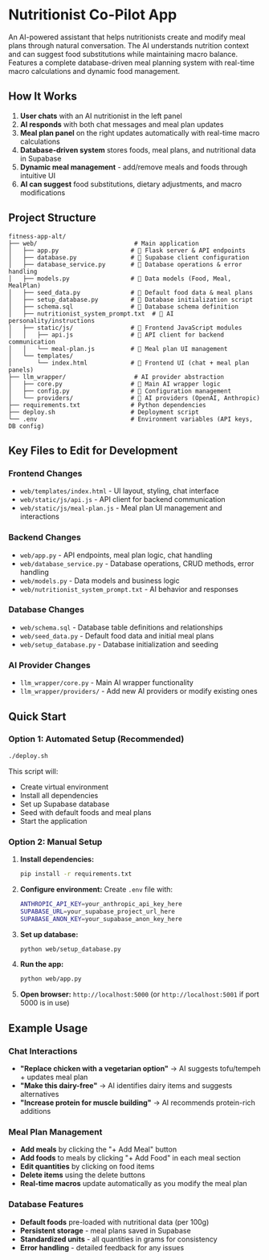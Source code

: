 # Nutritionist Co-Pilot App

An AI-powered assistant that helps nutritionists create and modify meal plans through natural conversation. The AI understands nutrition context and can suggest food substitutions while maintaining macro balance. Features a complete database-driven meal planning system with real-time macro calculations and dynamic food management.

## How It Works

1. **User chats** with an AI nutritionist in the left panel
2. **AI responds** with both chat messages and meal plan updates
3. **Meal plan panel** on the right updates automatically with real-time macro calculations
4. **Database-driven system** stores foods, meal plans, and nutritional data in Supabase
5. **Dynamic meal management** - add/remove meals and foods through intuitive UI
6. **AI can suggest** food substitutions, dietary adjustments, and macro modifications

## Project Structure

```
fitness-app-alt/
├── web/                           # Main application
│   ├── app.py                    # 🔧 Flask server & API endpoints
│   ├── database.py               # 🔧 Supabase client configuration
│   ├── database_service.py       # 🔧 Database operations & error handling
│   ├── models.py                 # 🔧 Data models (Food, Meal, MealPlan)
│   ├── seed_data.py              # 🔧 Default food data & meal plans
│   ├── setup_database.py         # 🔧 Database initialization script
│   ├── schema.sql                # 🔧 Database schema definition
│   ├── nutritionist_system_prompt.txt  # 🔧 AI personality/instructions
│   ├── static/js/                # 🔧 Frontend JavaScript modules
│   │   ├── api.js                # 🔧 API client for backend communication
│   │   └── meal-plan.js          # 🔧 Meal plan UI management
│   └── templates/
│       └── index.html            # 🔧 Frontend UI (chat + meal plan panels)
├── llm_wrapper/                   # AI provider abstraction
│   ├── core.py                   # 🔧 Main AI wrapper logic
│   ├── config.py                 # 🔧 Configuration management
│   └── providers/                # 🔧 AI providers (OpenAI, Anthropic)
├── requirements.txt              # Python dependencies
├── deploy.sh                     # Deployment script
└── .env                          # Environment variables (API keys, DB config)
```

## Key Files to Edit for Development

### **Frontend Changes**
- `web/templates/index.html` - UI layout, styling, chat interface
- `web/static/js/api.js` - API client for backend communication
- `web/static/js/meal-plan.js` - Meal plan UI management and interactions

### **Backend Changes**
- `web/app.py` - API endpoints, meal plan logic, chat handling
- `web/database_service.py` - Database operations, CRUD methods, error handling
- `web/models.py` - Data models and business logic
- `web/nutritionist_system_prompt.txt` - AI behavior and responses

### **Database Changes**
- `web/schema.sql` - Database table definitions and relationships
- `web/seed_data.py` - Default food data and initial meal plans
- `web/setup_database.py` - Database initialization and seeding

### **AI Provider Changes**
- `llm_wrapper/core.py` - Main AI wrapper functionality
- `llm_wrapper/providers/` - Add new AI providers or modify existing ones

## Quick Start

### **Option 1: Automated Setup (Recommended)**
```bash
./deploy.sh
```
This script will:
- Create virtual environment
- Install all dependencies
- Set up Supabase database
- Seed with default foods and meal plans
- Start the application

### **Option 2: Manual Setup**

1. **Install dependencies:**
   ```bash
   pip install -r requirements.txt
   ```

2. **Configure environment:**
   Create `.env` file with:
   ```bash
   ANTHROPIC_API_KEY=your_anthropic_api_key_here
   SUPABASE_URL=your_supabase_project_url_here
   SUPABASE_ANON_KEY=your_supabase_anon_key_here
   ```

3. **Set up database:**
   ```bash
   python web/setup_database.py
   ```

4. **Run the app:**
   ```bash
   python web/app.py
   ```

5. **Open browser:** `http://localhost:5000` (or `http://localhost:5001` if port 5000 is in use)

## Example Usage

### **Chat Interactions**
- **"Replace chicken with a vegetarian option"** → AI suggests tofu/tempeh + updates meal plan
- **"Make this dairy-free"** → AI identifies dairy items and suggests alternatives
- **"Increase protein for muscle building"** → AI recommends protein-rich additions

### **Meal Plan Management**
- **Add meals** by clicking the "+ Add Meal" button
- **Add foods** to meals by clicking "+ Add Food" in each meal section
- **Edit quantities** by clicking on food items
- **Delete items** using the delete buttons
- **Real-time macros** update automatically as you modify the meal plan

### **Database Features**
- **Default foods** pre-loaded with nutritional data (per 100g)
- **Persistent storage** - meal plans saved in Supabase
- **Standardized units** - all quantities in grams for consistency
- **Error handling** - detailed feedback for any issues
